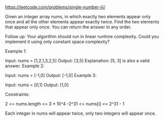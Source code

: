 https://leetcode.com/problems/single-number-iii/

Given an integer array nums, in which exactly two elements appear only once and all the other elements appear exactly twice. Find the two elements that appear only once. You can return the answer in any order.

Follow up: Your algorithm should run in linear runtime complexity. Could you implement it using only constant space complexity?

 

Example 1:

Input: nums = [1,2,1,3,2,5]
Output: [3,5]
Explanation:  [5, 3] is also a valid answer.
Example 2:

Input: nums = [-1,0]
Output: [-1,0]
Example 3:

Input: nums = [0,1]
Output: [1,0]
 

Constraints:

2 <= nums.length <= 3 * 10^4
-2^31 <= nums[i] <= 2^31 - 1

Each integer in nums will appear twice, only two integers will appear once.